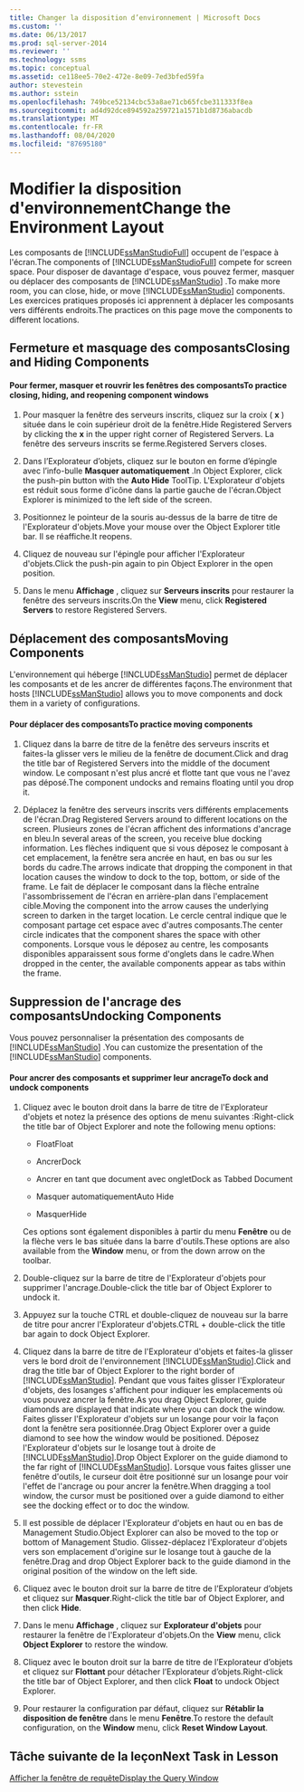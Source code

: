 ```yaml
---
title: Changer la disposition d’environnement | Microsoft Docs
ms.custom: ''
ms.date: 06/13/2017
ms.prod: sql-server-2014
ms.reviewer: ''
ms.technology: ssms
ms.topic: conceptual
ms.assetid: ce118ee5-70e2-472e-8e09-7ed3bfed59fa
author: stevestein
ms.author: sstein
ms.openlocfilehash: 749bce52134cbc53a8ae71cb65fcbe311333f8ea
ms.sourcegitcommit: ad4d92dce894592a259721a1571b1d8736abacdb
ms.translationtype: MT
ms.contentlocale: fr-FR
ms.lasthandoff: 08/04/2020
ms.locfileid: "87695180"
---
```

# <a name="change-the-environment-layout"></a><span data-ttu-id="8a706-102">Modifier la disposition d'environnement</span><span class="sxs-lookup"><span data-stu-id="8a706-102">Change the Environment Layout</span></span>
  <span data-ttu-id="8a706-103">Les composants de [!INCLUDE[ssManStudioFull](../../includes/ssmanstudiofull-md.md)] occupent de l'espace à l'écran.</span><span class="sxs-lookup"><span data-stu-id="8a706-103">The components of [!INCLUDE[ssManStudioFull](../../includes/ssmanstudiofull-md.md)] compete for screen space.</span></span> <span data-ttu-id="8a706-104">Pour disposer de davantage d'espace, vous pouvez fermer, masquer ou déplacer des composants de [!INCLUDE[ssManStudio](../../includes/ssmanstudio-md.md)] .</span><span class="sxs-lookup"><span data-stu-id="8a706-104">To make more room, you can close, hide, or move [!INCLUDE[ssManStudio](../../includes/ssmanstudio-md.md)] components.</span></span> <span data-ttu-id="8a706-105">Les exercices pratiques proposés ici apprennent à déplacer les composants vers différents endroits.</span><span class="sxs-lookup"><span data-stu-id="8a706-105">The practices on this page move the components to different locations.</span></span>  
  
## <a name="closing-and-hiding-components"></a><span data-ttu-id="8a706-106">Fermeture et masquage des composants</span><span class="sxs-lookup"><span data-stu-id="8a706-106">Closing and Hiding Components</span></span>  
  
#### <a name="to-practice-closing-hiding-and-reopening-component-windows"></a><span data-ttu-id="8a706-107">Pour fermer, masquer et rouvrir les fenêtres des composants</span><span class="sxs-lookup"><span data-stu-id="8a706-107">To practice closing, hiding, and reopening component windows</span></span>  
  
1.  <span data-ttu-id="8a706-108">Pour masquer la fenêtre des serveurs inscrits, cliquez sur la croix ( **x** ) située dans le coin supérieur droit de la fenêtre.</span><span class="sxs-lookup"><span data-stu-id="8a706-108">Hide Registered Servers by clicking the **x** in the upper right corner of Registered Servers.</span></span> <span data-ttu-id="8a706-109">La fenêtre des serveurs inscrits se ferme.</span><span class="sxs-lookup"><span data-stu-id="8a706-109">Registered Servers closes.</span></span>  
  
2.  <span data-ttu-id="8a706-110">Dans l’Explorateur d’objets, cliquez sur le bouton en forme d’épingle avec l’info-bulle **Masquer automatiquement** .</span><span class="sxs-lookup"><span data-stu-id="8a706-110">In Object Explorer, click the push-pin button with the **Auto Hide** ToolTip.</span></span> <span data-ttu-id="8a706-111">L'Explorateur d'objets est réduit sous forme d'icône dans la partie gauche de l'écran.</span><span class="sxs-lookup"><span data-stu-id="8a706-111">Object Explorer is minimized to the left side of the screen.</span></span>  
  
3.  <span data-ttu-id="8a706-112">Positionnez le pointeur de la souris au-dessus de la barre de titre de l'Explorateur d'objets.</span><span class="sxs-lookup"><span data-stu-id="8a706-112">Move your mouse over the Object Explorer title bar.</span></span> <span data-ttu-id="8a706-113">Il se réaffiche.</span><span class="sxs-lookup"><span data-stu-id="8a706-113">It reopens.</span></span>  
  
4.  <span data-ttu-id="8a706-114">Cliquez de nouveau sur l'épingle pour afficher l'Explorateur d'objets.</span><span class="sxs-lookup"><span data-stu-id="8a706-114">Click the push-pin again to pin Object Explorer in the open position.</span></span>  
  
5.  <span data-ttu-id="8a706-115">Dans le menu **Affichage** , cliquez sur **Serveurs inscrits** pour restaurer la fenêtre des serveurs inscrits.</span><span class="sxs-lookup"><span data-stu-id="8a706-115">On the **View** menu, click **Registered Servers** to restore Registered Servers.</span></span>  
  
## <a name="moving-components"></a><span data-ttu-id="8a706-116">Déplacement des composants</span><span class="sxs-lookup"><span data-stu-id="8a706-116">Moving Components</span></span>  
 <span data-ttu-id="8a706-117">L'environnement qui héberge [!INCLUDE[ssManStudio](../../includes/ssmanstudio-md.md)] permet de déplacer les composants et de les ancrer de différentes façons.</span><span class="sxs-lookup"><span data-stu-id="8a706-117">The environment that hosts [!INCLUDE[ssManStudio](../../includes/ssmanstudio-md.md)] allows you to move components and dock them in a variety of configurations.</span></span>  
  
#### <a name="to-practice-moving-components"></a><span data-ttu-id="8a706-118">Pour déplacer des composants</span><span class="sxs-lookup"><span data-stu-id="8a706-118">To practice moving components</span></span>  
  
1.  <span data-ttu-id="8a706-119">Cliquez dans la barre de titre de la fenêtre des serveurs inscrits et faites-la glisser vers le milieu de la fenêtre de document.</span><span class="sxs-lookup"><span data-stu-id="8a706-119">Click and drag the title bar of Registered Servers into the middle of the document window.</span></span> <span data-ttu-id="8a706-120">Le composant n'est plus ancré et flotte tant que vous ne l'avez pas déposé.</span><span class="sxs-lookup"><span data-stu-id="8a706-120">The component undocks and remains floating until you drop it.</span></span>  
  
2.  <span data-ttu-id="8a706-121">Déplacez la fenêtre des serveurs inscrits vers différents emplacements de l'écran.</span><span class="sxs-lookup"><span data-stu-id="8a706-121">Drag Registered Servers around to different locations on the screen.</span></span> <span data-ttu-id="8a706-122">Plusieurs zones de l'écran affichent des informations d'ancrage en bleu.</span><span class="sxs-lookup"><span data-stu-id="8a706-122">In several areas of the screen, you receive blue docking information.</span></span> <span data-ttu-id="8a706-123">Les flèches indiquent que si vous déposez le composant à cet emplacement, la fenêtre sera ancrée en haut, en bas ou sur les bords du cadre.</span><span class="sxs-lookup"><span data-stu-id="8a706-123">The arrows indicate that dropping the component in that location causes the window to dock to the top, bottom, or side of the frame.</span></span> <span data-ttu-id="8a706-124">Le fait de déplacer le composant dans la flèche entraîne l'assombrissement de l'écran en arrière-plan dans l'emplacement cible.</span><span class="sxs-lookup"><span data-stu-id="8a706-124">Moving the component into the arrow causes the underlying screen to darken in the target location.</span></span> <span data-ttu-id="8a706-125">Le cercle central indique que le composant partage cet espace avec d'autres composants.</span><span class="sxs-lookup"><span data-stu-id="8a706-125">The center circle indicates that the component shares the space with other components.</span></span> <span data-ttu-id="8a706-126">Lorsque vous le déposez au centre, les composants disponibles apparaissent sous forme d'onglets dans le cadre.</span><span class="sxs-lookup"><span data-stu-id="8a706-126">When dropped in the center, the available components appear as tabs within the frame.</span></span>  
  
## <a name="undocking-components"></a><span data-ttu-id="8a706-127">Suppression de l'ancrage des composants</span><span class="sxs-lookup"><span data-stu-id="8a706-127">Undocking Components</span></span>  
 <span data-ttu-id="8a706-128">Vous pouvez personnaliser la présentation des composants de [!INCLUDE[ssManStudio](../../includes/ssmanstudio-md.md)] .</span><span class="sxs-lookup"><span data-stu-id="8a706-128">You can customize the presentation of the [!INCLUDE[ssManStudio](../../includes/ssmanstudio-md.md)] components.</span></span>  
  
#### <a name="to-dock-and-undock-components"></a><span data-ttu-id="8a706-129">Pour ancrer des composants et supprimer leur ancrage</span><span class="sxs-lookup"><span data-stu-id="8a706-129">To dock and undock components</span></span>  
  
1.  <span data-ttu-id="8a706-130">Cliquez avec le bouton droit dans la barre de titre de l'Explorateur d'objets et notez la présence des options de menu suivantes :</span><span class="sxs-lookup"><span data-stu-id="8a706-130">Right-click the title bar of Object Explorer and note the following menu options:</span></span>  
  
    -   <span data-ttu-id="8a706-131">Float</span><span class="sxs-lookup"><span data-stu-id="8a706-131">Float</span></span>  
  
    -   <span data-ttu-id="8a706-132">Ancrer</span><span class="sxs-lookup"><span data-stu-id="8a706-132">Dock</span></span>  
  
    -   <span data-ttu-id="8a706-133">Ancrer en tant que document avec onglet</span><span class="sxs-lookup"><span data-stu-id="8a706-133">Dock as Tabbed Document</span></span>  
  
    -   <span data-ttu-id="8a706-134">Masquer automatiquement</span><span class="sxs-lookup"><span data-stu-id="8a706-134">Auto Hide</span></span>  
  
    -   <span data-ttu-id="8a706-135">Masquer</span><span class="sxs-lookup"><span data-stu-id="8a706-135">Hide</span></span>  
  
     <span data-ttu-id="8a706-136">Ces options sont également disponibles à partir du menu **Fenêtre** ou de la flèche vers le bas située dans la barre d'outils.</span><span class="sxs-lookup"><span data-stu-id="8a706-136">These options are also available from the **Window** menu, or from the down arrow on the toolbar.</span></span>  
  
2.  <span data-ttu-id="8a706-137">Double-cliquez sur la barre de titre de l'Explorateur d'objets pour supprimer l'ancrage.</span><span class="sxs-lookup"><span data-stu-id="8a706-137">Double-click the title bar of Object Explorer to undock it.</span></span>  
  
3.  <span data-ttu-id="8a706-138">Appuyez sur la touche CTRL et double-cliquez de nouveau sur la barre de titre pour ancrer l'Explorateur d'objets.</span><span class="sxs-lookup"><span data-stu-id="8a706-138">CTRL + double-click the title bar again to dock Object Explorer.</span></span>  
  
4.  <span data-ttu-id="8a706-139">Cliquez dans la barre de titre de l'Explorateur d'objets et faites-la glisser vers le bord droit de l'environnement [!INCLUDE[ssManStudio](../../includes/ssmanstudio-md.md)].</span><span class="sxs-lookup"><span data-stu-id="8a706-139">Click and drag the title bar of Object Explorer to the right border of [!INCLUDE[ssManStudio](../../includes/ssmanstudio-md.md)].</span></span> <span data-ttu-id="8a706-140">Pendant que vous faites glisser l'Explorateur d'objets, des losanges s'affichent pour indiquer les emplacements où vous pouvez ancrer la fenêtre.</span><span class="sxs-lookup"><span data-stu-id="8a706-140">As you drag Object Explorer, guide diamonds are displayed that indicate where you can dock the window.</span></span> <span data-ttu-id="8a706-141">Faites glisser l'Explorateur d'objets sur un losange pour voir la façon dont la fenêtre sera positionnée.</span><span class="sxs-lookup"><span data-stu-id="8a706-141">Drag Object Explorer over a guide diamond to see how the window would be positioned.</span></span> <span data-ttu-id="8a706-142">Déposez l'Explorateur d'objets sur le losange tout à droite de [!INCLUDE[ssManStudio](../../includes/ssmanstudio-md.md)].</span><span class="sxs-lookup"><span data-stu-id="8a706-142">Drop Object Explorer on the guide diamond to the far right of [!INCLUDE[ssManStudio](../../includes/ssmanstudio-md.md)].</span></span> <span data-ttu-id="8a706-143">Lorsque vous faites glisser une fenêtre d'outils, le curseur doit être positionné sur un losange pour voir l'effet de l'ancrage ou pour ancrer la fenêtre.</span><span class="sxs-lookup"><span data-stu-id="8a706-143">When dragging a tool window, the cursor must be positioned over a guide diamond to either see the docking effect or to doc the window.</span></span>  
  
5.  <span data-ttu-id="8a706-144">Il est possible de déplacer l'Explorateur d'objets en haut ou en bas de Management Studio.</span><span class="sxs-lookup"><span data-stu-id="8a706-144">Object Explorer can also be moved to the top or bottom of Management Studio.</span></span> <span data-ttu-id="8a706-145">Glissez-déplacez l'Explorateur d'objets vers son emplacement d'origine sur le losange tout à gauche de la fenêtre.</span><span class="sxs-lookup"><span data-stu-id="8a706-145">Drag and drop Object Explorer back to the guide diamond in the original position of the window on the left side.</span></span>  
  
6.  <span data-ttu-id="8a706-146">Cliquez avec le bouton droit sur la barre de titre de l’Explorateur d’objets et cliquez sur **Masquer**.</span><span class="sxs-lookup"><span data-stu-id="8a706-146">Right-click the title bar of Object Explorer, and then click **Hide**.</span></span>  
  
7.  <span data-ttu-id="8a706-147">Dans le menu **Affichage** , cliquez sur **Explorateur d'objets** pour restaurer la fenêtre de l'Explorateur d'objets.</span><span class="sxs-lookup"><span data-stu-id="8a706-147">On the **View** menu, click **Object Explorer** to restore the window.</span></span>  
  
8.  <span data-ttu-id="8a706-148">Cliquez avec le bouton droit sur la barre de titre de l’Explorateur d’objets et cliquez sur **Flottant** pour détacher l’Explorateur d’objets.</span><span class="sxs-lookup"><span data-stu-id="8a706-148">Right-click the title bar of Object Explorer, and then click **Float** to undock Object Explorer.</span></span>  
  
9. <span data-ttu-id="8a706-149">Pour restaurer la configuration par défaut, cliquez sur **Rétablir la disposition de fenêtre** dans le menu **Fenêtre**.</span><span class="sxs-lookup"><span data-stu-id="8a706-149">To restore the default configuration, on the **Window** menu, click **Reset Window Layout**.</span></span>  
  
## <a name="next-task-in-lesson"></a><span data-ttu-id="8a706-150">Tâche suivante de la leçon</span><span class="sxs-lookup"><span data-stu-id="8a706-150">Next Task in Lesson</span></span>  
 [<span data-ttu-id="8a706-151">Afficher la fenêtre de requête</span><span class="sxs-lookup"><span data-stu-id="8a706-151">Display the Query Window</span></span>](lesson-1-4-display-the-query-window.md)  
  
  
